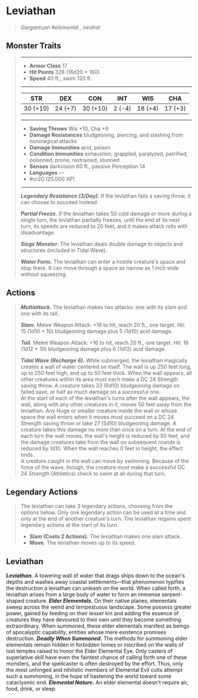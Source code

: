 # Leviathan
>*Gargantuan #elemental , neutral*
## Monster Traits
>___
>- **Armor Class** 17
>- **Hit Points** 328 (16d20 + 160)
>- **Speed** 40 ft., swim 120 ft.
>___
>|STR|DEX|CON|INT|WIS|CHA|
>|:---:|:---:|:---:|:---:|:---:|:---:|
>|30 (+10)|24 (+7)|30 (+10)|2 (-4)|18 (+4)|17 (+3)|
>___
>- **Saving Throws** Wis +10, Cha +9
>- **Damage Resistances** bludgeoning, piercing, and slashing from nonmagical attacks
>- **Damage Immunities** acid, poison
>- **Condition Immunities** exhaustion, grappled, paralyzed, petrified, poisoned, prone, restrained, stunned
>- **Senses** darkvision 60 ft., passive Perception 14
>- **Languages** —
>- #cr20 (25,000 XP)
>___
>***Legendary Resistance (3/Day).*** If the leviathan fails a saving throw, it can choose to succeed instead.  
>
>***Partial Freeze.*** If the leviathan takes 50 cold damage or more during a single turn, the leviathan partially freezes; until the end of its next turn, its speeds are reduced to 20 feet, and it makes attack rolls with disadvantage.  
>
>***Siege Monster.*** The leviathan deals double damage to objects and structures (included in Tidal Wave).  
>
>***Water Form.*** The leviathan can enter a hostile creature's space and stop there. It can move through a space as narrow as 1 inch wide without squeezing.  
>
## Actions
>***Multiattack.*** The leviathan makes two attacks: one with its slam and one with its tail.  
>
>***Slam.*** Melee Weapon Attack: +16 to hit, reach 20 ft., one target. Hit: 15 (1d10 + 10) bludgeoning damage plus 5 (1d10) acid damage.  
>
>***Tail.*** Melee Weapon Attack: +16 to hit, reach 20 ft., one target. Hit: 16 (1d12 + 10) bludgeoning damage plus 6 (1d12) acid damage.  
>
>***Tidal Wave (Recharge 6).*** While submerged, the leviathan magically creates a wall of water centered on itself. The wall is up 250 feet long, up to 250 feet high, and up to 50 feet thick. When the wall appears, all other creatures within its area must each make a DC 24 Strength saving throw. A creature takes 33 (6d10) bludgeoning damage on failed save, or half as much damage on a successful one.  
>At the start of each of the leviathan's turns after the wall appears, the wall, along with any other creatures in it, moves 50 feet away from the leviathan. Any Huge or smaller creature inside the wall or whose space the wall enters when it moves must succeed on a DC 24 Strength saving throw or take 27 (5d10) bludgeoning damage. A creature takes this damage no more than once on a turn. At the end of each turn the wall moves, the wall's height is reduced by 50 feet, and the damage creatures take from the wall on subsequent rounds is reduced by 1d10. When the wall reaches 0 feet in height, the effect ends.  
>A creature caught in the wall can move by swimming. Because of the force of the wave, though, the creature must make a successful DC 24 Strength (Athletics) check to swim at all during that turn.  
>
## Legendary Actions
>The leviathan can take 3 legendary actions, choosing from the options below. Only one legendary action can be used at a time and only at the end of another creature's turn. The leviathan regains spent legendary actions at the start of its turn.
>
>- **Slam (Costs 2 Actions).** The leviathan makes one slam attack.
>- **Move.** The leviathan moves up to its speed.
## Leviathan
***Leviathan.*** A towering wall of water that drags ships down to the ocean's depths and washes away coastal settlements—that phenomenon typifies the destruction a leviathan can unleash on the world. When called forth, a leviathan arises from a large body of water to form an immense serpent-shaped creature.
***Elder Elementals.*** On their native planes, elementals sweep across the weird and tempestuous landscape. Some possess greater power, gained by feeding on their lesser kin and adding the essence of creatures they have devoured to their own until they become something extraordinary. When summoned, these elder elementals manifest as beings of apocalyptic capability, entities whose mere existence promises destruction.
***Deadly When Summoned.*** The methods for summoning elder elementals remain hidden in forbidden tomes or inscribed on the walls of lost temples raised to honor the Elder Elemental Eye. Only casters of superlative skill have even the faintest chance of calling forth one of these monsters, and the spellcaster is often destroyed by the effort. Thus, only the most unhinged and nihilistic members of Elemental Evil cults attempt such a summoning, in the hope of hastening the world toward some cataclysmic end.
***Elemental Nature.*** An elder elemental doesn't require air, food, drink, or sleep.